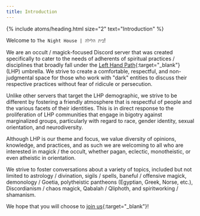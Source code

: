```yaml
---
title: Introduction
---
```


{% include atoms/heading.html size="2" text="Introduction" %}

Welcome to `The Night House | בית הלילה`! 

We are an occult / magick-focused Discord server that was created specifically to cater to the needs of adherents of spiritual practices / disciplines that broadly fall under the [Left Hand Path](https://en.wikipedia.org/wiki/Left-hand_path_and_right-hand_path){:target="_blank"} (LHP) umbrella. We strive to create a comfortable, respectful, and non-judgmental space for those who work with "dark" entities to discuss their respective practices without fear of ridicule or persecution.

Unlike other servers that target the LHP demographic, we strive to be different by fostering a friendly atmosphere that is respectful of people and the various facets of their identities. This is in direct response to the proliferation of LHP communities that engage in bigotry against marginalized groups, particularly with regard to race, gender identity, sexual orientation, and neurodiversity.
 
 Although LHP is our theme and focus, we value diversity of opinions, knowledge, and practices, and as such we are welcoming to all who are interested in magick / the occult, whether pagan, eclectic, monotheistic, or even atheistic in orientation. 
 
 We strive to foster conversations about a variety of topics, included but not limited to astrology / divination, sigils / spells, baneful / offensive magick, demonology / Goetia, polytheistic pantheons (Egyptian, Greek, Norse, etc.), Discordianism / chaos magick, Qabalah / Qliphoth, and spiritworking / shamanism.
 
 We hope that you will choose to [join us](https://discord.gg/wcUd2wm){:target="_blank"}!
